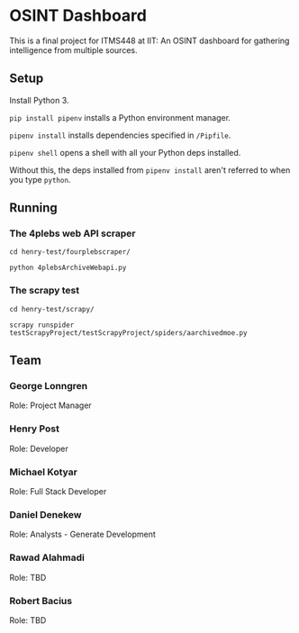 # OSINT Dashboard

This is a final project for ITMS448 at IIT: An OSINT dashboard for gathering intelligence from multiple sources.

## Setup

Install Python 3.

`pip install pipenv` installs a Python environment manager.

`pipenv install` installs dependencies specified in `/Pipfile`.

`pipenv shell` opens a shell with all your Python deps installed.

Without this, the deps installed from `pipenv install` aren't referred to when you type `python`.

## Running

### The 4plebs web API scraper 

`cd henry-test/fourplebscraper/`

`python 4plebsArchiveWebapi.py`

### The scrapy test

`cd henry-test/scrapy/`

`scrapy runspider testScrapyProject/testScrapyProject/spiders/aarchivedmoe.py`

## Team

### George Lonngren
Role: Project Manager

### Henry Post
Role: Developer

### Michael Kotyar	
Role: Full Stack Developer

### Daniel Denekew
Role: Analysts - Generate Development

### Rawad Alahmadi
Role: TBD

### Robert Bacius
Role: TBD
